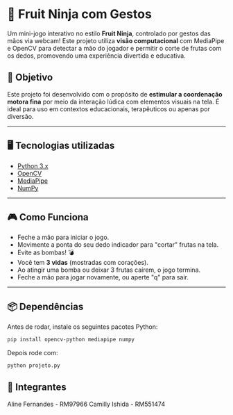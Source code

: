 # 🍉 Fruit Ninja com Gestos

Um mini-jogo interativo no estilo **Fruit Ninja**, controlado por gestos das mãos via webcam! Este projeto utiliza **visão computacional** com MediaPipe e OpenCV para detectar a mão do jogador e permitir o corte de frutas com os dedos, promovendo uma experiência divertida e educativa.

## 🎯 Objetivo

Este projeto foi desenvolvido com o propósito de **estimular a coordenação motora fina** por meio da interação lúdica com elementos visuais na tela. É ideal para uso em contextos educacionais, terapêuticos ou apenas por diversão.

---

## 🖥️ Tecnologias utilizadas

- [Python 3.x](https://www.python.org/)
- [OpenCV](https://opencv.org/)
- [MediaPipe](https://google.github.io/mediapipe/)
- [NumPy](https://numpy.org/)

---

## 🎮 Como Funciona

- Feche a mão para iniciar o jogo.
- Movimente a ponta do seu dedo indicador para "cortar" frutas na tela.
- Evite as bombas! 💣
- Você tem **3 vidas** (mostradas com corações).
- Ao atingir uma bomba ou deixar 3 frutas caírem, o jogo termina.
- Feche a mão para jogar novamente, ou aperte "q" para sair.

---

## 📦 Dependências

Antes de rodar, instale os seguintes pacotes Python:

```bash
pip install opencv-python mediapipe numpy
```

Depois rode com:

```bash
python projeto.py
```

## 👩 Integrantes

Aline Fernandes - RM97966
Camilly Ishida - RM551474

